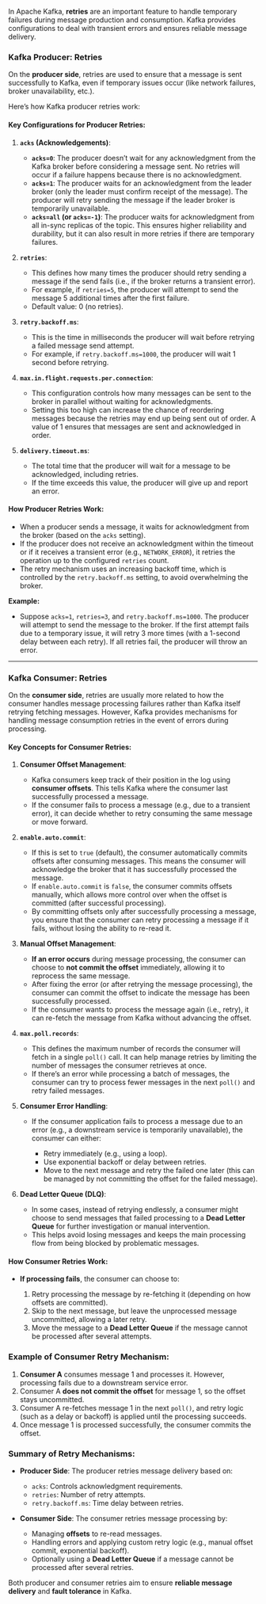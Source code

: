 In Apache Kafka, **retries** are an important feature to handle temporary failures during message production and consumption. Kafka provides configurations to deal with transient errors and ensures reliable message delivery.

### Kafka Producer: Retries

On the **producer side**, retries are used to ensure that a message is sent successfully to Kafka, even if temporary issues occur (like network failures, broker unavailability, etc.).

Here’s how Kafka producer retries work:

#### Key Configurations for Producer Retries:

1. **`acks` (Acknowledgements)**:

    * **`acks=0`**: The producer doesn’t wait for any acknowledgment from the Kafka broker before considering a message sent. No retries will occur if a failure happens because there is no acknowledgment.
    * **`acks=1`**: The producer waits for an acknowledgment from the leader broker (only the leader must confirm receipt of the message). The producer will retry sending the message if the leader broker is temporarily unavailable.
    * **`acks=all` (or `acks=-1`)**: The producer waits for acknowledgment from all in-sync replicas of the topic. This ensures higher reliability and durability, but it can also result in more retries if there are temporary failures.

2. **`retries`**:

    * This defines how many times the producer should retry sending a message if the send fails (i.e., if the broker returns a transient error).
    * For example, if `retries=5`, the producer will attempt to send the message 5 additional times after the first failure.
    * Default value: 0 (no retries).

3. **`retry.backoff.ms`**:

    * This is the time in milliseconds the producer will wait before retrying a failed message send attempt.
    * For example, if `retry.backoff.ms=1000`, the producer will wait 1 second before retrying.

4. **`max.in.flight.requests.per.connection`**:

    * This configuration controls how many messages can be sent to the broker in parallel without waiting for acknowledgments.
    * Setting this too high can increase the chance of reordering messages because the retries may end up being sent out of order. A value of 1 ensures that messages are sent and acknowledged in order.

5. **`delivery.timeout.ms`**:

    * The total time that the producer will wait for a message to be acknowledged, including retries.
    * If the time exceeds this value, the producer will give up and report an error.

#### How Producer Retries Work:

* When a producer sends a message, it waits for acknowledgment from the broker (based on the `acks` setting).
* If the producer does not receive an acknowledgment within the timeout or if it receives a transient error (e.g., `NETWORK_ERROR`), it retries the operation up to the configured `retries` count.
* The retry mechanism uses an increasing backoff time, which is controlled by the `retry.backoff.ms` setting, to avoid overwhelming the broker.

**Example:**

* Suppose `acks=1`, `retries=3`, and `retry.backoff.ms=1000`. The producer will attempt to send the message to the broker. If the first attempt fails due to a temporary issue, it will retry 3 more times (with a 1-second delay between each retry). If all retries fail, the producer will throw an error.

---

### Kafka Consumer: Retries

On the **consumer side**, retries are usually more related to how the consumer handles message processing failures rather than Kafka itself retrying fetching messages. However, Kafka provides mechanisms for handling message consumption retries in the event of errors during processing.

#### Key Concepts for Consumer Retries:

1. **Consumer Offset Management**:

    * Kafka consumers keep track of their position in the log using **consumer offsets**. This tells Kafka where the consumer last successfully processed a message.
    * If the consumer fails to process a message (e.g., due to a transient error), it can decide whether to retry consuming the same message or move forward.

2. **`enable.auto.commit`**:

    * If this is set to `true` (default), the consumer automatically commits offsets after consuming messages. This means the consumer will acknowledge the broker that it has successfully processed the message.
    * If `enable.auto.commit` is `false`, the consumer commits offsets manually, which allows more control over when the offset is committed (after successful processing).
    * By committing offsets only after successfully processing a message, you ensure that the consumer can retry processing a message if it fails, without losing the ability to re-read it.

3. **Manual Offset Management**:

    * **If an error occurs** during message processing, the consumer can choose to **not commit the offset** immediately, allowing it to reprocess the same message.
    * After fixing the error (or after retrying the message processing), the consumer can commit the offset to indicate the message has been successfully processed.
    * If the consumer wants to process the message again (i.e., retry), it can re-fetch the message from Kafka without advancing the offset.

4. **`max.poll.records`**:

    * This defines the maximum number of records the consumer will fetch in a single `poll()` call. It can help manage retries by limiting the number of messages the consumer retrieves at once.
    * If there’s an error while processing a batch of messages, the consumer can try to process fewer messages in the next `poll()` and retry failed messages.

5. **Consumer Error Handling**:

    * If the consumer application fails to process a message due to an error (e.g., a downstream service is temporarily unavailable), the consumer can either:

        * Retry immediately (e.g., using a loop).
        * Use exponential backoff or delay between retries.
        * Move to the next message and retry the failed one later (this can be managed by not committing the offset for the failed message).

6. **Dead Letter Queue (DLQ)**:

    * In some cases, instead of retrying endlessly, a consumer might choose to send messages that failed processing to a **Dead Letter Queue** for further investigation or manual intervention.
    * This helps avoid losing messages and keeps the main processing flow from being blocked by problematic messages.

#### How Consumer Retries Work:

* **If processing fails**, the consumer can choose to:

    1. Retry processing the message by re-fetching it (depending on how offsets are committed).
    2. Skip to the next message, but leave the unprocessed message uncommitted, allowing a later retry.
    3. Move the message to a **Dead Letter Queue** if the message cannot be processed after several attempts.

### Example of Consumer Retry Mechanism:

1. **Consumer A** consumes message 1 and processes it. However, processing fails due to a downstream service error.
2. Consumer A **does not commit the offset** for message 1, so the offset stays uncommitted.
3. Consumer A re-fetches message 1 in the next `poll()`, and retry logic (such as a delay or backoff) is applied until the processing succeeds.
4. Once message 1 is processed successfully, the consumer commits the offset.

### Summary of Retry Mechanisms:

* **Producer Side**: The producer retries message delivery based on:

    * `acks`: Controls acknowledgment requirements.
    * `retries`: Number of retry attempts.
    * `retry.backoff.ms`: Time delay between retries.
* **Consumer Side**: The consumer retries message processing by:

    * Managing **offsets** to re-read messages.
    * Handling errors and applying custom retry logic (e.g., manual offset commit, exponential backoff).
    * Optionally using a **Dead Letter Queue** if a message cannot be processed after several retries.

Both producer and consumer retries aim to ensure **reliable message delivery** and **fault tolerance** in Kafka.
